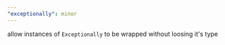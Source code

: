 ```yaml
---
"exceptionally": minor
---
```


allow instances of `Exceptionally` to be wrapped without loosing it's type
